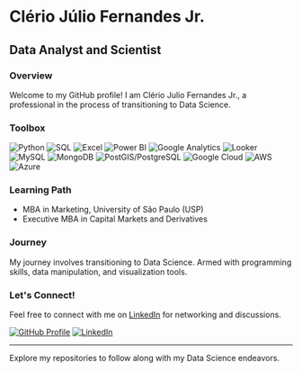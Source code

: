 # Clério Júlio Fernandes Jr.

## Data Analyst and Scientist 

### Overview
Welcome to my GitHub profile! I am Clério Julio Fernandes Jr., a professional in the process of transitioning to Data Science. 

### Toolbox

![Python](https://img.shields.io/badge/Python-blue)
![SQL](https://img.shields.io/badge/SQL-orange)
![Excel](https://img.shields.io/badge/Excel-blue)
![Power BI](https://img.shields.io/badge/Power_BI-orange)
![Google Analytics](https://img.shields.io/badge/Google_Analytics-orange)
![Looker](https://img.shields.io/badge/Looker-orange)
![MySQL](https://img.shields.io/badge/MySQL-blue)
![MongoDB](https://img.shields.io/badge/MongoDB-green)
![PostGIS/PostgreSQL](https://img.shields.io/badge/PostGIS/PostgreSQL-blue)
![Google Cloud](https://img.shields.io/badge/Google_Cloud-blue)
![AWS](https://img.shields.io/badge/AWS-orange)
![Azure](https://img.shields.io/badge/Azure-blue)


### Learning Path
- MBA in Marketing, University of São Paulo (USP)
- Executive MBA in Capital Markets and Derivatives

### Journey
My journey involves transitioning to Data Science. Armed with programming skills, data manipulation, and visualization tools.

### Let's Connect!
Feel free to connect with me on [LinkedIn](https://www.linkedin.com/in/clerio-fernandes) for networking and discussions.

[![GitHub Profile](https://img.shields.io/badge/GitHub-Profile-brightgreen)](https://www.linkedin.com/in/clerio-fernandes)
[![LinkedIn](https://img.shields.io/badge/LinkedIn-Connect-blue)](https://www.linkedin.com/in/clerio-fernandes)

---
Explore my repositories to follow along with my Data Science endeavors.
